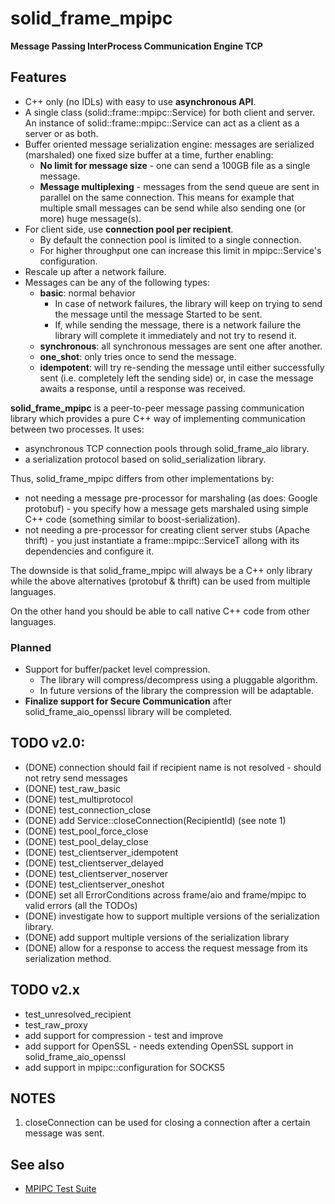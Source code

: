 # solid_frame_mpipc

**Message Passing InterProcess Communication Engine TCP**

## Features

* C++ only (no IDLs) with easy to use **asynchronous API**.
* A single class (solid::frame::mpipc::Service) for both client and server. An instance of solid::frame::mpipc::Service can act as a client as a server or as both.
* Buffer oriented message serialization engine: messages are serialized (marshaled) one fixed size buffer at a time, further enabling:
	* **No limit for message size** - one can send a 100GB file as a single message.
	* **Message multiplexing** - messages from the send queue are sent in parallel on the same connection. This means for example that multiple small messages can be send while also sending one (or more) huge message(s).
* For client side, use **connection pool per recipient**.
	* By default the connection pool is limited to a single connection.
	* For higher throughput one can increase this limit in mpipc::Service's configuration.
* Rescale up after a network failure.
* Messages can be any of the following types:
	* __basic__: normal behavior
		* In case of network failures, the library will keep on trying to send the message until the message Started to be sent.
		* If, while sending the message, there is a network failure the library will complete it immediately and not try to resend it.
	* __synchronous__: all synchronous messages are sent one after another.
	* __one_shot__: only tries once to send the message.
	* __idempotent__: will try re-sending the message until either successfully sent (i.e. completely left the sending side) or, in case the message awaits a response, until a response was received.

**solid_frame_mpipc** is a peer-to-peer message passing communication library which provides a pure C++ way of implementing communication between two processes. It uses:
 * asynchronous TCP connection pools through solid_frame_aio library.
 * a serialization protocol based on solid_serialization library.

Thus, solid_frame_mpipc differs from other implementations by:
 * not needing a message pre-processor for marshaling (as does: Google protobuf) - you specify how a message gets marshaled using simple C++ code (something similar to boost-serialization).
 * not needing a pre-processor for creating client server stubs (Apache thrift) - you just instantiate a frame::mpipc::ServiceT allong with its dependencies and configure it.

The downside is that solid_frame_mpipc will always be a C++ only library while the above alternatives (protobuf & thrift) can be used from multiple languages.

On the other hand you should be able to call native C++ code from other languages.

### Planned
* Support for buffer/packet level compression.
	* The library will compress/decompress using a pluggable algorithm.
	* In future versions of the library the compression will be adaptable.
* **Finalize support for Secure Communication** after solid_frame_aio_openssl library will be completed.

## TODO v2.0:

* (DONE) connection should fail if recipient name is not resolved - should not retry send messages
* (DONE) test_raw_basic
* (DONE) test_multiprotocol
* (DONE) test_connection_close
* (DONE) add Service::closeConnection(RecipientId) (see note 1)
* (DONE) test_pool_force_close
* (DONE) test_pool_delay_close
* (DONE) test_clientserver_idempotent
* (DONE) test_clientserver_delayed
* (DONE) test_clientserver_noserver
* (DONE) test_clientserver_oneshot
* (DONE) set all ErrorConditions across frame/aio and frame/mpipc to valid errors (all the TODOs)
* (DONE) investigate how to support multiple versions of the serialization library.
* (DONE) add support multiple versions of the serialization library
* (DONE) allow for a response to access the request message from its serialization method.


## TODO v2.x

* test_unresolved_recipient
* test_raw_proxy
* add support for compression - test and improve
* add support for OpenSSL - needs extending OpenSSL support in solid_frame_aio_openssl
* add support in mpipc::configuration for SOCKS5

## NOTES
1. closeConnection can be used for closing a connection after a certain message was sent.

## See also
* [MPIPC Test Suite](test/README.md)
